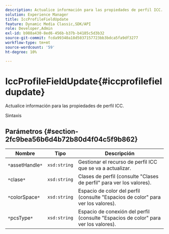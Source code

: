 ```yaml
---
description: Actualice información para las propiedades de perfil ICC.
solution: Experience Manager
title: IccProfileFieldUpdate
feature: Dynamic Media Classic,SDK/API
role: Developer,Admin
exl-id: b988a430-8ed6-456b-b37b-b4185c5d3b32
source-git-commit: fcda99340a18d5037157723bb3bdca5fa9df3277
workflow-type: tm+mt
source-wordcount: '59'
ht-degree: 10%

---
```


# IccProfileFieldUpdate{#iccprofilefieldupdate}

Actualice información para las propiedades de perfil ICC.

Sintaxis

## Parámetros {#section-2fc9bea56b6d4b72b80d4f04c5f9b862}

| Nombre | Tipo | Descripción |
|---|---|---|
| `*`assetHandle`*` | `xsd:string` | Gestionar el recurso de perfil ICC que se va a actualizar. |
| `*`clase`*` | `xsd:string` | Clases de perfil (consulte &quot;Clases de perfil&quot; para ver los valores). |
| `*`colorSpace`*` | `xsd:string` | Espacio de color del perfil (consulte &quot;Espacios de color&quot; para ver los valores). |
| `*`pcsType`*` | `xsd:string` | Espacio de conexión del perfil (consulte &quot;Espacios de color&quot; para ver los valores). |
